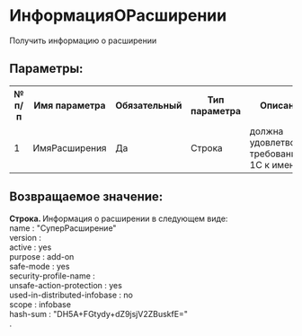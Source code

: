 ﻿
<h1>ИнформацияОРасширении</h1>
<p class="funcdesc">Получить информацию о расширении<br /></p><h2>Параметры:</h2><table>
<tr>
  <th height="16" width="10%"><b>№ п/п</b></th>
  <th height="16" width="20%"><b>Имя параметра</b></th>
  <th height="16" width="10%"><b>Обязательный</b></th>
  <th height="16" width="20%"><b>Тип параметра</b></th>
  <th height="16" width="40%"><b>Описание</b></th>	
</tr><tr>
  <td >1</td>
  <td >ИмяРасширения</td>
  <td >Да</td>
  <td >Строка</td>
  <td >должна удовлетворять требованиям 1С к именам</td>	
</tr></table><h2>Возвращаемое значение:</h2>
<b>Строка. </b>Информация о расширении в следующем виде:<br>
name                         : "СуперРасширение"<br>
version                      :<br>
active                       : yes<br>
purpose                      : add-on<br>
safe-mode                    : yes<br>
security-profile-name        :<br>
unsafe-action-protection     : yes<br>
used-in-distributed-infobase : no<br>
scope                        : infobase<br>
hash-sum                     : "DH5A+FGtydy+dZ9jsjV2ZBuskfE="<br>.<br />
